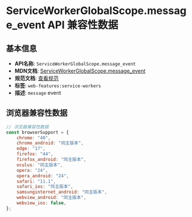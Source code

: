# ServiceWorkerGlobalScope.message_event API 兼容性数据

## 基本信息

- **API名称**: `ServiceWorkerGlobalScope.message_event`
- **MDN文档**: [ServiceWorkerGlobalScope.message_event](https://developer.mozilla.org/docs/Web/API/ServiceWorkerGlobalScope/message_event)
- **规范文档**: [查看规范](https://w3c.github.io/ServiceWorker/#eventdef-serviceworkerglobalscope-message,https://w3c.github.io/ServiceWorker/#dom-serviceworkerglobalscope-onmessage)
- **标签**: `web-features:service-workers`
- **描述**: `message` event

## 浏览器兼容性数据

```javascript
// 浏览器兼容性数据
const browserSupport = {
    chrome: "40",
    chrome_android: "同主版本",
    edge: "17",
    firefox: "44",
    firefox_android: "同主版本",
    oculus: "同主版本",
    opera: "24",
    opera_android: "24",
    safari: "11.1",
    safari_ios: "同主版本",
    samsunginternet_android: "同主版本",
    webview_android: "同主版本",
    webview_ios: false,
};

```

